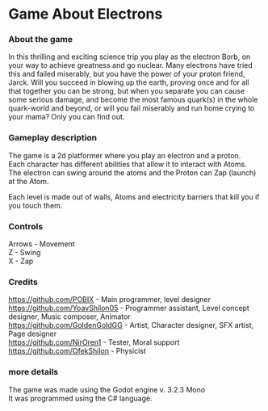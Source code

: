 # Game About Electrons

### About the game
In this thrilling and exciting science trip you play as the electron Borb, on your way to achieve greatness and go nuclear. Many electrons have tried this and failed miserably, but you have the power of ​your proton friend, Jarck. Will you succeed in blowing up the earth, proving once and for all that together you can be strong, but when you separate you can cause some serious damage, and become the most famous quark(s) in the whole quark-world and beyond, or will you fail miserably and run home crying to your mama? Only you can find out.

### Gameplay description
The game is a 2d platformer where you play an electron and a proton.  
Each character has different abilities that allow it to interact with Atoms.  
The electron can swing around the atoms and the Proton can Zap (launch) at the Atom.  

Each level is made out of walls, Atoms and electricity barriers that kill you if you touch them.

### Controls
Arrows - Movement  
Z - Swing  
X - Zap

### Credits
https://github.com/POBIX - Main programmer, level designer  
https://github.com/YoavShilon05 - Programmer assistant, Level concept designer, Music composer, Animator  
https://github.com/GoldenGoldGG - Artist, Character designer, SFX artist, Page designer  
https://github.com/NirOren1 - Tester, Moral support  
https://github.com/OfekShilon - Physicist  

### more details
The game was made using the Godot engine v. 3.2.3 Mono  
It was programmed using the C# language.
